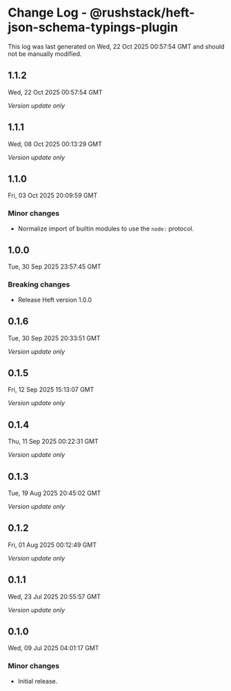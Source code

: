 # Change Log - @rushstack/heft-json-schema-typings-plugin

This log was last generated on Wed, 22 Oct 2025 00:57:54 GMT and should not be manually modified.

## 1.1.2
Wed, 22 Oct 2025 00:57:54 GMT

_Version update only_

## 1.1.1
Wed, 08 Oct 2025 00:13:29 GMT

_Version update only_

## 1.1.0
Fri, 03 Oct 2025 20:09:59 GMT

### Minor changes

- Normalize import of builtin modules to use the `node:` protocol.

## 1.0.0
Tue, 30 Sep 2025 23:57:45 GMT

### Breaking changes

- Release Heft version 1.0.0

## 0.1.6
Tue, 30 Sep 2025 20:33:51 GMT

_Version update only_

## 0.1.5
Fri, 12 Sep 2025 15:13:07 GMT

_Version update only_

## 0.1.4
Thu, 11 Sep 2025 00:22:31 GMT

_Version update only_

## 0.1.3
Tue, 19 Aug 2025 20:45:02 GMT

_Version update only_

## 0.1.2
Fri, 01 Aug 2025 00:12:49 GMT

_Version update only_

## 0.1.1
Wed, 23 Jul 2025 20:55:57 GMT

_Version update only_

## 0.1.0
Wed, 09 Jul 2025 04:01:17 GMT

### Minor changes

- Initial release.

